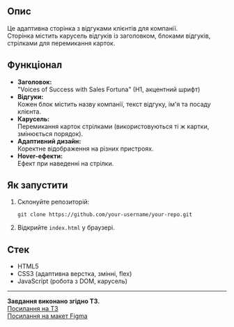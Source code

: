 ## Опис

Це адаптивна сторінка з відгуками клієнтів для компанії.  
Сторінка містить карусель відгуків із заголовком, блоками відгуків, стрілками для перемикання карток.

## Функціонал

- **Заголовок:**  
  "Voices of Success with Sales Fortuna" (H1, акцентний шрифт)
- **Відгуки:**  
  Кожен блок містить назву компанії, текст відгуку, ім'я та посаду клієнта.
- **Карусель:**  
  Перемикання карток стрілками (використовуються ті ж картки, змінюється порядок).
- **Адаптивний дизайн:**  
  Коректне відображення на різних пристроях.
- **Hover-ефекти:**  
  Ефект при наведенні на стрілки.

## Як запустити

1. Склонуйте репозиторій:
   ```
   git clone https://github.com/your-username/your-repo.git
   ```
2. Відкрийте `index.html` у браузері.

## Стек

- HTML5
- CSS3 (адаптивна верстка, змінні, flex)
- JavaScript (робота з DOM, карусель)

---

**Завдання виконано згідно ТЗ.**  
[Посилання на ТЗ](frontend-test-task.txt)  
[Посилання на макет Figma](https://www.figma.com/design/i8U9prmitB9HfZ2YuzgYhl/Sales-Fortuna-Technical-task?node-id=0-1&p=f&t=CFqlnLJdxPkYIkye-0)